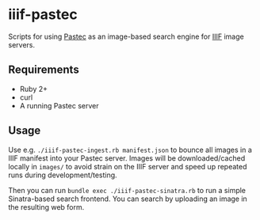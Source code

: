 # iiif-pastec

Scripts for using [Pastec](http://pastec.io/) as an image-based search engine for [IIIF](http://iiif.io/) image servers.

## Requirements

 * Ruby 2+
 * curl
 * A running Pastec server

## Usage

Use e.g. `./iiif-pastec-ingest.rb manifest.json` to bounce all images in a IIIF manifest into your Pastec server. Images will be downloaded/cached locally in `images/` to avoid strain on the IIIF server and speed up repeated runs during development/testing.

Then you can run `bundle exec ./iiif-pastec-sinatra.rb` to run a simple Sinatra-based search frontend. You can search by uploading an image in the resulting web form.
